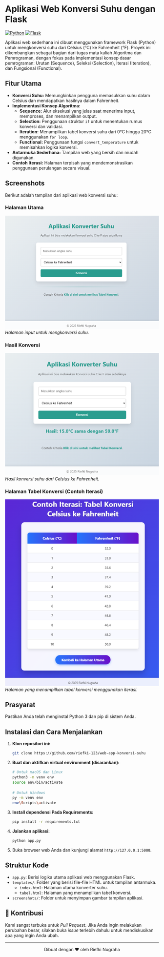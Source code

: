 # Aplikasi Web Konversi Suhu dengan Flask

[![Python](https://img.shields.io/badge/Python-3.x-blue.svg)](https://www.python.org/)
[![Flask](https://img.shields.io/badge/Flask-%23000-lightgrey?style=flat&logo=flask&logoColor=white)](https://flask.palletsprojects.com/)

Aplikasi web sederhana ini dibuat menggunakan framework Flask (Python) untuk mengkonversi suhu dari Celsius (°C) ke Fahrenheit (°F). Proyek ini dikembangkan sebagai bagian dari tugas mata kuliah Algoritma dan Pemrograman, dengan fokus pada implementasi konsep dasar pemrograman: Urutan (Sequence), Seleksi (Selection), Iterasi (Iteration), dan Fungsional (Functional).

## Fitur Utama

* **Konversi Suhu:** Memungkinkan pengguna memasukkan suhu dalam Celsius dan mendapatkan hasilnya dalam Fahrenheit.
* **Implementasi Konsep Algoritma:**
    * **Sequence:** Alur eksekusi yang jelas saat menerima input, memproses, dan menampilkan output.
    * **Selection:** Penggunaan struktur `if` untuk menentukan rumus konversi dan validasi.
    * **Iteration:** Menampilkan tabel konversi suhu dari 0°C hingga 20°C menggunakan `for loop`.
    * **Functional:** Penggunaan fungsi `convert_temperature` untuk memisahkan logika konversi.
* **Antarmuka Sederhana:** Tampilan web yang bersih dan mudah digunakan.
* **Contoh Iterasi:** Halaman terpisah yang mendemonstrasikan penggunaan perulangan secara visual.

## Screenshots

Berikut adalah tampilan dari aplikasi web konversi suhu:

### Halaman Utama
[![Tampilan Halaman Utama](screenshot/main.png)](screenshot/main.png)
*Halaman input untuk mengkonversi suhu.*

### Hasil Konversi
[![Tampilan Hasil Konversi](screenshot/hasil.png)](screenshot/hasil.png)
*Hasil konversi suhu dari Celsius ke Fahrenheit.*

### Halaman Tabel Konversi (Contoh Iterasi)
[![Tampilan Tabel Konversi](screenshot/tabel.png)](screenshot/tabel.png)
*Halaman yang menampilkan tabel konversi menggunakan iterasi.*

## Prasyarat

Pastikan Anda telah menginstal Python 3 dan pip di sistem Anda.

## Instalasi dan Cara Menjalankan

1.  **Klon repositori ini:**
    ```bash
    git clone https://github.com/riefki-123/web-app-konversi-suhu
    ```

2.  **Buat dan aktifkan virtual environment (disarankan):**
    ```bash
    # Untuk macOS dan Linux
    python3 -m venv env
    source env/bin/activate
    
    # Untuk Windows
    py -m venv env
    env\Scripts\activate
    ```

3.  **Install dependensi Pada Requirements:**
    ```bash
    pip install -r requirements.txt
    ```

4.  **Jalankan aplikasi:**
    ```bash
    python app.py
    ```

5.  Buka browser web Anda dan kunjungi alamat `http://127.0.0.1:5000`.

## Struktur Kode

* `app.py`: Berisi logika utama aplikasi web menggunakan Flask.
* `templates/`: Folder yang berisi file-file HTML untuk tampilan antarmuka.
    * `index.html`: Halaman utama konverter suhu.
    * `tabel.html`: Halaman yang menampilkan tabel konversi.
* `screenshots/`: Folder untuk menyimpan gambar tampilan aplikasi.

## 🤝 Kontribusi

Kami sangat terbuka untuk *Pull Request*. Jika Anda ingin melakukan perubahan besar, silakan buka *issue* terlebih dahulu untuk mendiskusikan apa yang ingin Anda ubah.

---

<div align="center">
  Dibuat dengan ❤️ oleh Riefki Nugraha
</div>